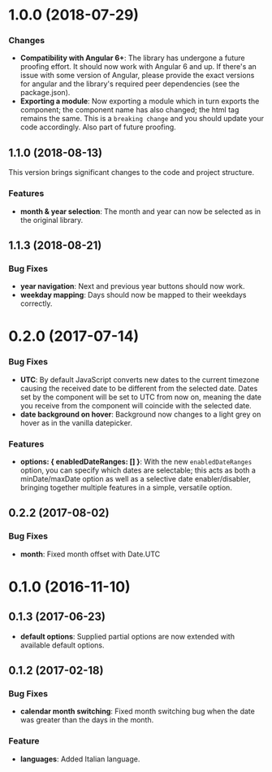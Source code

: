 
  
# 1.0.0 (2018-07-29)   
    
### Changes    
    
* **Compatibility with Angular 6+**: The library has undergone a future proofing effort. It should now work with Angular 6 and up. If there's an issue with some version of Angular, please provide the exact versions for angular and the library's required peer dependencies (see the package.json).  
* **Exporting a module**: Now exporting a module which in turn exports the component; the component name has also changed; the html tag remains the same. This is a `breaking change` and you should update your code accordingly. Also part of future proofing. 

## 1.1.0 (2018-08-13)

This version brings significant changes to the code and project structure.

### Features
* **month & year selection**: The month and year can now be selected as in the original library.

## 1.1.3 (2018-08-21)

### Bug Fixes    

* **year navigation**: Next and previous year buttons should now work.
* **weekday mapping**: Days should now be mapped to their weekdays correctly.

# 0.2.0 (2017-07-14)    
    
### Bug Fixes    
    
* **UTC**: By default JavaScript converts new dates to the current timezone causing the received date to be different from the selected date. Dates set by the component will be set to UTC from now on, meaning the date you receive from the component will coincide with the selected date.
* **date background on hover**: Background now changes to a light grey on hover as in the vanilla datepicker. 
    
### Features    
    
* **options: { enabledDateRanges: [] }**: With the new `enabledDateRanges` option, you can specify which dates are selectable; this acts as both a minDate/maxDate option as well as a selective date enabler/disabler, bringing together multiple features in a simple, versatile option.
    
## 0.2.2 (2017-08-02)    
    
### Bug Fixes    
    
* **month**: Fixed month offset with Date.UTC
    
# 0.1.0 (2016-11-10)    
    
## 0.1.3 (2017-06-23)    
    
* **default options**: Supplied partial options are now extended with available default options.
    
## 0.1.2 (2017-02-18)    
    
### Bug Fixes    
    
* **calendar month switching**: Fixed month switching bug when the date was greater than the days in the month.
    
### Feature    
    
* **languages**: Added Italian language.

